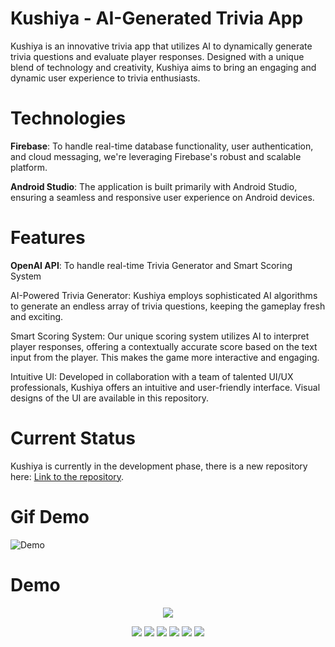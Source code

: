 # Kushiya - AI-Generated Trivia App

Kushiya is an innovative trivia app that utilizes AI to dynamically generate trivia questions and evaluate player responses. Designed with a unique blend of technology and creativity, Kushiya aims to bring an engaging and dynamic user experience to trivia enthusiasts.
# Technologies

**Firebase**: To handle real-time database functionality, user authentication, and cloud messaging, we're leveraging Firebase's robust and scalable platform.

**Android Studio**: The application is built primarily with Android Studio, ensuring a seamless and responsive user experience on Android devices.
# Features

**OpenAI API**: To handle real-time Trivia Generator and Smart Scoring System

AI-Powered Trivia Generator: Kushiya employs sophisticated AI algorithms to generate an endless array of trivia questions, keeping the gameplay fresh and exciting.

Smart Scoring System: Our unique scoring system utilizes AI to interpret player responses, offering a contextually accurate score based on the text input from the player. This makes the game more interactive and engaging.

Intuitive UI: Developed in collaboration with a team of talented UI/UX professionals, Kushiya offers an intuitive and user-friendly interface. Visual designs of the UI are available in this repository.
# Current Status

Kushiya is currently in the development phase, there is a new repository here: <a href="https://github.com/PyExtr/KushyaApp/tree/main" target="_blank">Link to the repository</a>.

# Gif Demo

![Demo](Preview/demo2.gif)

# Demo

<p align="center">
  <img 
    src=Preview/Logo.png
  >
</p>
<p align="center">
  <img 
    src=Preview/FirstTimeLogReg.png
  >
  <img 
    src=Preview/Main.png
  >
  <img 
    src=Preview/Android-37.png
  >
  <img 
    src=Preview/Android-45.png
  >
  <img 
    src=Preview/Android-42.png
  >
  <img 
    src=Preview/Android-56.png
  >
</p>





